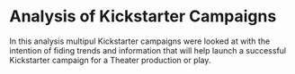 # Analysis of Kickstarter Campaigns
In this analysis multipul Kickstarter campaigns were looked at with the intention of fiding trends and information that will help launch a successful Kickstarter campaign for a Theater production or play.

